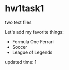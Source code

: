 # hw1task1
two text files

Let's add my favorite things:

+ Formula One Ferrari
+ Soccer
+ League of Legends

updated time: 1
